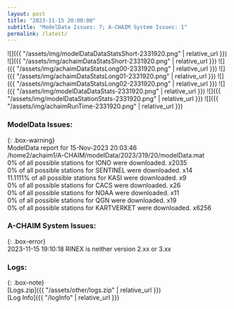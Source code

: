 ```yaml
---
layout: post
title: "2023-11-15 20:00:00"
subtitle: "ModelData Issues: 7; A-CHAIM System Issues: 1"
permalink: /latest/
---
```


![]({{ "/assets/img/modelDataDataStatsShort-2331920.png" | relative_url }})
![]({{ "/assets/img/achaimDataStatsShort-2331920.png" | relative_url }})
![]({{ "/assets/img/achaimDataStatsLong00-2331920.png" | relative_url }})
![]({{ "/assets/img/achaimDataStatsLong01-2331920.png" | relative_url }})
![]({{ "/assets/img/achaimDataStatsLong02-2331920.png" | relative_url }})
![]({{ "/assets/img/modelDataDataStats-2331920.png" | relative_url }})
![]({{ "/assets/img/modelDataStationStats-2331920.png" | relative_url }})
![]({{ "/assets/img/achaimRunTime-2331920.png" | relative_url }})


### ModelData Issues:  
  
{: .box-warning}  
 ModelData report for 15-Nov-2023 20:03:46   
 /home2/achaim1/A-CHAIM/modelData/2023/319/20/modelData.mat   
 0% of all possible stations for IONO were downloaded. x2035   
 0% of all possible stations for SENTINEL were downloaded. x14   
 11.1111% of all possible stations for KASI were downloaded. x9   
 0% of all possible stations for CACS were downloaded. x26   
 0% of all possible stations for NOAA were downloaded. x11   
 0% of all possible stations for QGN were downloaded. x19   
 0% of all possible stations for KARTVERKET were downloaded. x6256   
  
### A-CHAIM System Issues:  
  
{: .box-error}  
2023-11-15 19:10:18 RINEX is neither version 2.xx or 3.xx  

### Logs:  
  
{: .box-note}  
[Logs.zip]({{ "/assets/other/logs.zip" | relative_url }})  
[Log Info]({{ "/logInfo" | relative_url }})  
